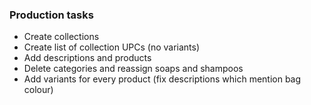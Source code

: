 ### Production tasks 

* Create collections
* Create list of collection UPCs (no variants)
* Add descriptions and products
* Delete categories and reassign soaps and shampoos
* Add variants for every product (fix descriptions which mention bag colour)